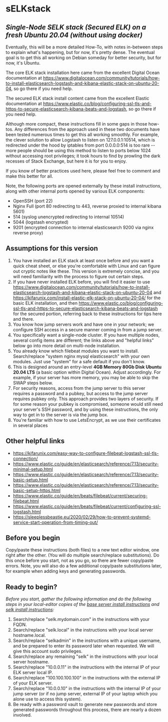 # sELKstack

## *Single-Node SELK stack (Secured ELK) on a fresh Ubuntu 20.04 (without using docker)*

Eventually, this will be a more detailed How-To, with notes in-between steps to explain what's happening, but for now, it's pretty dense. The eventual goal is to get this all working on Debian someday for better security, but for now, it's Ubuntu.

The core ELK stack installation here came from the excellent Digital Ocean documentation at <https://www.digitalocean.com/community/tutorials/how-to-install-elasticsearch-logstash-and-kibana-elastic-stack-on-ubuntu-20-04>, so go there if you need help.

The secured ELK stack install content came from the excellent Elastic documentation at <https://www.elastic.co/blog/configuring-ssl-tls-and-https-to-secure-elasticsearch-kibana-beats-and-logstash>, so go there if you need help.

Although more compact, these instructions fill in some gaps in those how-tos. Any differences from the approach used in these two documents have been tested numerous times to get this all working smoothly. For example, the clever solution to allow Logstash to listen on 127.0.0.1:10514, which is redirected under the hood by iptables from port 0.0.0.0:514 is too rare -- more people should be using this method to listen to ports below 1024 without accessing root privileges; it took hours to find by prowling the dark recesses of Stack Exchange, but here it is for you to enjoy.

If you know of better practices used here, please feel free to comment and make this better for all.

Note, the following ports are opened externally by these install instructions, along with other internal ports opened by various ELK components:

- OpenSSH (port 22)
- Nginx Full (port 80 redirecting to 443, reverse proxied to internal kibana 5601)
- 514 (syslog unencrypted redirecting to internal 10514)
- 5044 (logstash encrypted)
- 9201 (encrypted connection to internal elasticsearch 9200 via nginx reverse proxy)

## Assumptions for this version

1. You have installed an ELK stack at least once before and you want a quick cheat sheet, or else you're comfortable with Linux and can figure out cryptic notes like these. This version is extremely concise, and you will need familiarity with the process to figure out certain steps.
2. If you have never installed ELK before, you will find it easier to use <https://www.digitalocean.com/community/tutorials/how-to-install-elasticsearch-logstash-and-kibana-elastic-stack-on-ubuntu-20-04> and <https://kifarunix.com/install-elastic-elk-stack-on-ubuntu-20-04/> for the basic ELK installation, and then <https://www.elastic.co/blog/configuring-ssl-tls-and-https-to-secure-elasticsearch-kibana-beats-and-logstash> for the secured portion, referring back to these instructions for tips here and there.
3. You know how jump servers work and have one in your network; we configure SSH access in a secure manner coming in from a jump server.
4. You specifically want a single-node cluster. If you have multiple nodes, several config items are different; the links above and "helpful links" below go into more detail on multi-node installation.
5. You already know which filebeat modules you want to install. Search/replace "system nginx mysql elasticsearch" with your own modules. Just use "system" for a safe default if you don't know.
6. This is designed around an entry-level **4GB Memory 80Gb Disk Ubuntu 20.04 LTS** (a basic option within Digital Ocean). Adjust accordingly. For example, if your server has more memory, you may be able to skip the SWAP steps below.
7. For security reasons, access from the jump server to this server requires a password and a pubkey, but access to the jump server requires pubkey only. This approach provides two layers of security. If for some reason your pubkey is compromised, someone would still need your server's SSH password, and by using these instructions, the only way to get in to the server is via the jump box.
8. You're familiar with how to use LetsEncrypt, as we use their certificates in several places

## Other helpful links

- <https://kifarunix.com/easy-way-to-configure-filebeat-logstash-ssl-tls-connection/>
- <https://www.elastic.co/guide/en/elasticsearch/reference/7.13/security-minimal-setup.html>
- <https://www.elastic.co/guide/en/elasticsearch/reference/7.13/security-basic-setup.html>
- <https://www.elastic.co/guide/en/elasticsearch/reference/7.13/security-basic-setup-https.html>
- <https://www.elastic.co/guide/en/beats/filebeat/current/securing-filebeat.html>
- <https://www.elastic.co/guide/en/beats/filebeat/current/configuring-ssl-logstash.html>
- <https://sleeplessbeastie.eu/2020/02/29/how-to-prevent-systemd-service-start-operation-from-timing-out/>

## Before you begin

Copy/paste these instructions (both files) to a new text editor window, one right after the other. (You will do multiple search/replace substitutions). Do this once before you start, not as you go, so there are fewer copy/paste errors. Note, you will also do a few additional copy/paste substitutions later, for example when adding keys and generating passwords.

## Ready to begin?

*Before you start, gather the following information and do the following steps in your local-editor copies of the [base server install instructions](https://github.com/jaredatobe/sELKstack/blob/main/base_server_install_instructions.txt) and [selk install instructions](https://github.com/jaredatobe/sELKstack/blob/main/selk_install_instructions.txt):*

1. Search/replace "selk.mydomain.com" in the instructions with your FQDN.
1. Search/replace "selk.local" in the instructions with your local server hostname.local.
1. Search/replace "selkadmin" in the instructions with a unique username, and be prepared to enter its password later when requested. We will give this account sudo privileges.
1. Search/replace any remaining "selk" in the instructions with your local server hostname.
1. Search/replace "10.0.0.11" in the instructions with the internal IP of your ELK server local IP.
1. Search/replace "100.100.100.100" in the instructions with the external IP of your ELK server.
1. Search/replace "10.0.0.10" in the instructions with the internal IP of your jump server (or if no jump server, external IP of your laptop which you alone use to access this system).
1. Be ready with a password vault to generate new passwords and store generated passwords throughout this process, there are nearly a dozen involved.
